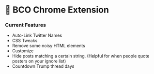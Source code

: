 # 🚀 BCO Chrome Extension

### Current Features

* Auto-Link Twitter Names
* CSS Tweaks
* Remove some noisy HTML elements
* Customize
* Hide posts matching a certain string. (Helpful for when people quote posters on your ignore list)
* Countdown Trump thread days
